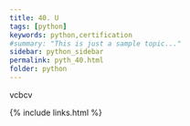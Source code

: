 ```yaml
---
title: 40. U
tags: [python]
keywords: python,certification
#summary: "This is just a sample topic..."
sidebar: python_sidebar
permalink: pyth_40.html
folder: python
---
```

vcbcv 


{% include links.html %}
